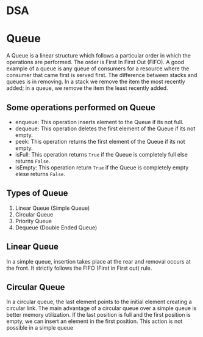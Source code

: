 # DSA

# Queue

A Queue is a linear structure which follows a particular order in which the operations are performed. The order is First In First Out (FIFO). A good example of a queue is any queue of consumers for a resource where the consumer that came first is served first. The difference between stacks and queues is in removing. In a stack we remove the item the most recently added; in a queue, we remove the item the least recently added.

## Some operations performed on Queue
* enqueue:
    This operation inserts element to the Queue if its not full.
* dequeue:
    This operation deletes the first element of the Queue if its not empty.
* peek:
    This operation returns the first element of the Queue if its not empty.
* isFull:
    This operation returns `True` if the Queue is completely full else returns `False`.
* isEmpty:
    This operation return `True` if the Queue is completely empty elese returns `False`.

## Types of Queue
1. Linear Queue (Simple Queue)
2. Circular Queue
3. Priority Queue
4. Dequeue (Double Ended Queue)

## Linear Queue
  In a simple queue, insertion takes place at the rear and removal occurs at the front. It strictly follows the FIFO (First in First out) rule.
  
## Circular Queue
  In a circular queue, the last element points to the initial element creating a circular link. The main advantage of a circular queue over a simple queue is better memory  utilization. If the last position is full and the first position is empty, we can insert an element in the first position. This action is not possible in a simple queue 
